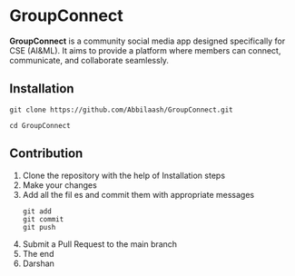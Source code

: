 # GroupConnect

**GroupConnect** is a community social media app designed specifically for CSE (AI&ML). It aims to provide a platform where members can connect, communicate, and collaborate seamlessly. 

## Installation
```
git clone https://github.com/Abbilaash/GroupConnect.git
```
```
cd GroupConnect
```

## Contribution
1) Clone the repository with the help of Installation steps
2) Make your changes
3) Add all the fil  es and commit them with appropriate messages
   ```
   git add
   git commit
   git push
   ```
5) Submit a Pull Request to the main branch
6) The end
7) Darshan